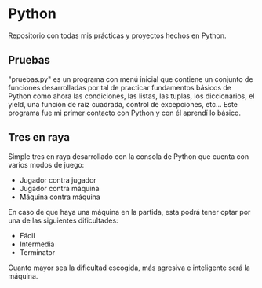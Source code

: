 # Python
Repositorio con todas mis prácticas y proyectos hechos en Python.

## Pruebas
"pruebas.py" es un programa con menú inicial que contiene un conjunto de funciones desarrolladas por tal de practicar fundamentos básicos de Python como ahora las condiciones, las listas, las tuplas, los diccionarios, el yield, una función de raíz cuadrada, control de excepciones, etc... Este programa fue mi primer contacto con Python y con él aprendí lo básico.

## Tres en raya
Simple tres en raya desarrollado con la consola de Python que cuenta con varios modos de juego:
* Jugador contra jugador
* Jugador contra máquina
* Máquina contra máquina

En caso de que haya una máquina en la partida, esta podrá tener optar por una de las siguientes dificultades:
* Fácil
* Intermedia
* Terminator

Cuanto mayor sea la dificultad escogida, más agresiva e inteligente será la máquina.
